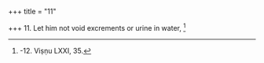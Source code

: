 +++
title = "11"

+++
11. Let him not void excrements or urine in water, [^10] 


[^10]:  -12. Viṣṇu LXXI, 35.
